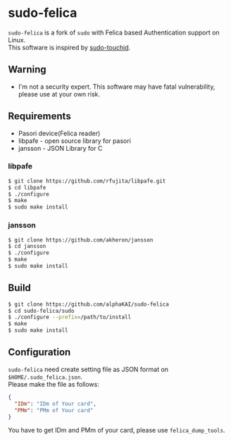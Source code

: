 # sudo-felica
`sudo-felica` is a fork of `sudo` with Felica based Authentication support on Linux.  
This software is inspired by [sudo-touchid](https://github.com/mattrajca/sudo-touchid).  
  

## Warning

* I'm not a security expert. This software may have fatal vulnerability, please use at your own risk.  

## Requirements

* Pasori device(Felica reader)
* libpafe - open source library for pasori
* jansson - JSON Library for C

### libpafe

```zsh
$ git clone https://github.com/rfujita/libpafe.git 
$ cd libpafe
$ ./configure
$ make
$ sudo make install
```

### jansson

```zsh
$ git clone https://github.com/akheron/jansson
$ cd jansson
$ ./configure
$ make
$ sudo make install
```


## Build

```zsh
$ git clone https://github.com/alphaKAI/sudo-felica
$ cd sudo-felica/sudo
$ ./configure --prefix=/path/to/install
$ make
$ sudo make install
```

## Configuration
`sudo-felica` need create setting file as JSON format on `$HOME/.sudo_felica.json`.  
Please make the file as follows:  

```json
{
  "IDm": "IDm of Your card",
  "PMm": "PMm of Your card"
}
```

You have to get IDm and PMm of your card, please use `felica_dump_tools`.  
